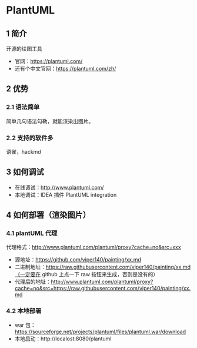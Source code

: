 # PlantUML

## 1 简介

开源的绘图工具

- 官网：<https://plantuml.com/>
- 还有个中文官网：<https://plantuml.com/zh/>

## 2 优势

### 2.1 语法简单

简单几句语法勾勒，就能渲染出图片。

### 2.2 支持的软件多

语雀，hackmd

## 3 如何调试

- 在线调试：<http://www.plantuml.com/>
- 本地调试：IDEA 插件 PlantUML integration

## 4 如何部署（渲染图片）

### 4.1 plantUML 代理

代理格式：http://www.plantuml.com/plantuml/proxy?cache=no&src=xxx

- 源地址：https://github.com/viper140/painting/xx.md
- 二进制地址：https://raw.githubusercontent.com/viper140/painting/xx.md（一定要在 github 上点一下 raw 按钮来生成，否则是没有的）
- 代理后的地址：http://www.plantuml.com/plantuml/proxy?cache=no&src=https://raw.githubusercontent.com/viper140/painting/xx.md

### 4.2 本地部署

- war 包：https://sourceforge.net/projects/plantuml/files/plantuml.war/download
- 本地启动：http://localost:8080/plantuml
